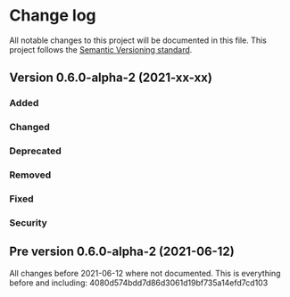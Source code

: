 # Change log
All notable changes to this project will be documented in this file.
This project follows the [Semantic Versioning standard](https://semver.org/).

## Version 0.6.0-alpha-2 (2021-xx-xx)

### Added

### Changed

### Deprecated

### Removed

### Fixed

### Security

## Pre version 0.6.0-alpha-2 (2021-06-12)
All changes before 2021-06-12 where not documented.
This is everything before and including: 4080d574bdd7d86d3061d19bf735a14efd7cd103
